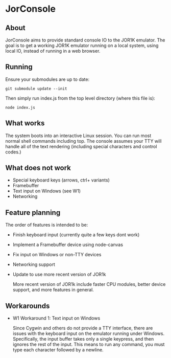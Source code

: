 JorConsole
==========

About
-----

JorConsole aims to provide standard console IO to the JOR1K emulator.
The goal is to get a working JOR1K emulator running on a local system,
using local IO, instead of running in a web browser.


Running
--------

Ensure your submodules are up to date:

	git submodule update --init

Then simply run index.js from the top level directory (where this file is):

	node index.js


What works
----------

The system boots into an interactive Linux session. You can run most normal
shell commands including top. The console assumes your TTY will handle all
of the text rendering (including special characters and control codes.)


What does not work
------------------

* Special keyboard keys (arrows, ctrl+ variants)
* Framebuffer
* Text input on Windows (see W1)
* Networking


Feature planning
----------------

The order of features is intended to be:

* Finish keyboard input (currently quite a few keys dont work)
* Implement a Framebuffer device using node-canvas
* Fix input on Windows or non-TTY devices
* Networking support
* Update to use more recent version of JOR1k


	More recent version of JOR1k include faster CPU modules, better device
	support, and more features in general.


Workarounds
-----------

* W1 Workaround 1: Text input on Windows

	Since Cygwin and others do not provide a TTY interface, there are issues
	with the keyboard input on the emulator running under Windows.
	Specifically, the input buffer takes only a single keypress, and then
	ignores the rest of the input. This means to run any command, you must
	type each character followed by a newline.

